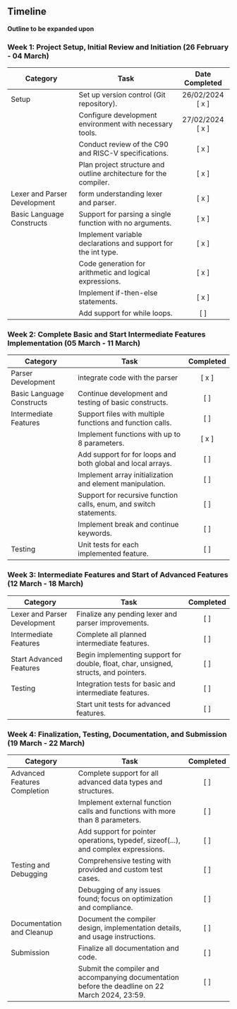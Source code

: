 ## Timeline
**Outline to be expanded upon**

### Week 1: Project Setup, Initial Review and Initiation (26 February - 04 March)

| Category | Task | Date Completed |
|----------|------|:--------:|
| Setup | Set up version control (Git repository). | 26/02/2024 [ x ] |
|  | Configure development environment with necessary tools. | 27/02/2024 [ x ] |
|  | Conduct review of the C90 and RISC-V specifications. | [ x ] |
|  | Plan project structure and outline architecture for the compiler. | [ x ] |
| Lexer and Parser Development | form understanding lexer and parser. | [ x ] |
| Basic Language Constructs | Support for parsing a single function with no arguments. | [ x ] |
|  | Implement variable declarations and support for the int type. | [ x ] |
|  | Code generation for arithmetic and logical expressions. | [ x ] |
|  | Implement if-then-else statements. | [ x ] |
|  | Add support for while loops. | [ ] |

### Week 2: Complete Basic and Start Intermediate Features Implementation (05 March - 11 March)

| Category | Task | Completed |
|----------|------|:--------:|
| Parser Development | integrate code with the parser | [ x ] |
| Basic Language Constructs | Continue development and testing of basic constructs. | [ ] |
| Intermediate Features | Support files with multiple functions and function calls. | [ ] |
|  | Implement functions with up to 8 parameters. | [ x ] |
|  | Add support for for loops and both global and local arrays. | [ ] |
|  | Implement array initialization and element manipulation. | [ ] |
|  | Support for recursive function calls, enum, and switch statements. | [ ] |
|  | Implement break and continue keywords. | [ ] |
| Testing | Unit tests for each implemented feature. | [ ] |

### Week 3: Intermediate Features and Start of Advanced Features (12 March - 18 March)

| Category | Task | Completed |
|----------|------|:--------:|
| Lexer and Parser Development | Finalize any pending lexer and parser improvements. | [ ] |
| Intermediate Features | Complete all planned intermediate features. | [ ] |
| Start Advanced Features | Begin implementing support for double, float, char, unsigned, structs, and pointers. | [ ] |
| Testing | Integration tests for basic and intermediate features. | [ ] |
|  | Start unit tests for advanced features. | [ ] |

### Week 4: Finalization, Testing, Documentation, and Submission (19 March - 22 March)

| Category | Task | Completed |
|----------|------|:--------:|
| Advanced Features Completion | Complete support for all advanced data types and structures. | [ ] |
|  | Implement external function calls and functions with more than 8 parameters. | [ ] |
|  | Add support for pointer operations, typedef, sizeof(...), and complex expressions. | [ ] |
| Testing and Debugging | Comprehensive testing with provided and custom test cases. | [ ] |
|  | Debugging of any issues found; focus on optimization and compliance. | [ ] |
| Documentation and Cleanup | Document the compiler design, implementation details, and usage instructions. | [ ] |
| Submission | Finalize all documentation and code. | [ ] |
|  | Submit the compiler and accompanying documentation before the deadline on 22 March 2024, 23:59. | [ ] |

